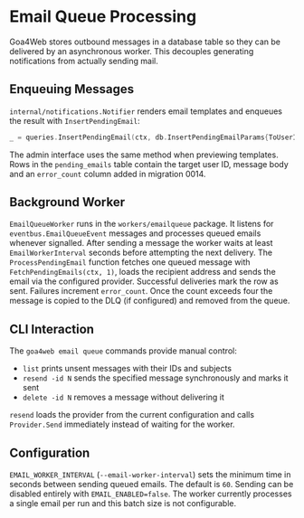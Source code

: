 # Email Queue Processing

Goa4Web stores outbound messages in a database table so they can be delivered by
an asynchronous worker. This decouples generating notifications from actually
sending mail.

## Enqueuing Messages

`internal/notifications.Notifier` renders email templates and enqueues the
result with `InsertPendingEmail`:

```go
_ = queries.InsertPendingEmail(ctx, db.InsertPendingEmailParams{ToUserID: sql.NullInt32{Int32: uid, Valid: true}, Body: string(msg), DirectEmail: false})
```

The admin interface uses the same method when previewing templates. Rows in the
`pending_emails` table contain the target user ID, message body and an
`error_count` column added in migration 0014.

## Background Worker

`EmailQueueWorker` runs in the `workers/emailqueue` package. It listens for
`eventbus.EmailQueueEvent` messages and processes queued emails whenever
signalled. After sending a message the worker waits at least
`EmailWorkerInterval` seconds before attempting the next delivery. The
`ProcessPendingEmail` function fetches one queued message with
`FetchPendingEmails(ctx, 1)`, loads the recipient address and sends the email via
the configured provider. Successful deliveries mark the row as sent. Failures
increment `error_count`. Once the count exceeds four the message is copied to the
DLQ (if configured) and removed from the queue.

## CLI Interaction

The `goa4web email queue` commands provide manual control:

- `list` prints unsent messages with their IDs and subjects
- `resend -id N` sends the specified message synchronously and marks it sent
- `delete -id N` removes a message without delivering it

`resend` loads the provider from the current configuration and calls
`Provider.Send` immediately instead of waiting for the worker.

## Configuration

`EMAIL_WORKER_INTERVAL` (`--email-worker-interval`) sets the minimum time in
seconds between sending queued emails. The default is `60`. Sending can be disabled entirely with
`EMAIL_ENABLED=false`. The worker currently processes a single email per run and
this batch size is not configurable.
